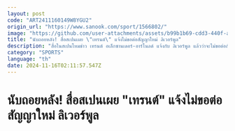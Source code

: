 ```yaml
---
layout: post
code: "ART2411160149W8YGU2"
origin_url: "https://www.sanook.com/sport/1566802/"
image: "https://github.com/user-attachments/assets/b99b1b69-cdd3-440f-af83-af2fc4378aa0"
title: "นับถอยหลัง! สื่อสเปนเผย \"เทรนต์\" แจ้งไม่ขอต่อสัญญาใหม่ ลิเวอร์พูล"
description: "สื่อในสเปนโหมข่าว เทรนต์ อเล็กซานเดอร์-อาร์โนลด์ แจ้งกับ ลิเวอร์พูล แล้วว่าจะไม่ขอต่อสัญญาใหม่ และจะย้ายไป เรอัล มาดริด แบบฟรีๆ"
category: "SPORTS"
language: "th"
date: 2024-11-16T02:11:57.547Z
---
```


# นับถอยหลัง! สื่อสเปนเผย "เทรนต์" แจ้งไม่ขอต่อสัญญาใหม่ ลิเวอร์พูล